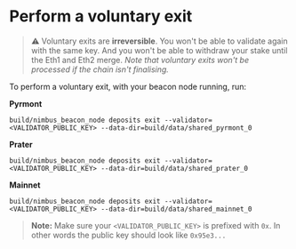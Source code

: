 # Perform a voluntary exit

> ⚠️  Voluntary exits are **irreversible**. You won't be able to validate again with the same key. And you won't be able to withdraw your stake until the Eth1 and Eth2 merge. *Note that voluntary exits won't be processed if the chain isn't finalising.*

To perform a voluntary exit, with your beacon node running, run:

**Pyrmont**

```
build/nimbus_beacon_node deposits exit --validator=<VALIDATOR_PUBLIC_KEY> --data-dir=build/data/shared_pyrmont_0
```

**Prater**

```
build/nimbus_beacon_node deposits exit --validator=<VALIDATOR_PUBLIC_KEY> --data-dir=build/data/shared_prater_0

```


**Mainnet**

```
build/nimbus_beacon_node deposits exit --validator=<VALIDATOR_PUBLIC_KEY> --data-dir=build/data/shared_mainnet_0
```

> **Note:** Make sure your `<VALIDATOR_PUBLIC_KEY>` is prefixed with `0x`. In other words the public key should look like `0x95e3...`



